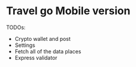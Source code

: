 # Travel go Mobile version

TODOs:

- Crypto wallet and post
- Settings
- Fetch all of the data places
- Express validator